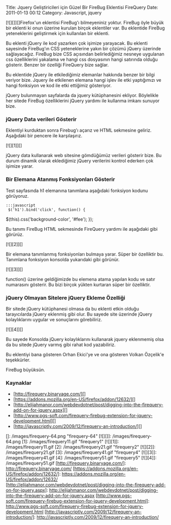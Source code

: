 Title: Jquery Geliştiricileri için Güzel Bir FireBug Eklentisi FireQuery
Date: 2011-01-13 00:12
Category: Javascript, jquery

[![][]][]Firefox'un eklentisi FireBug'ı bilmeyeniniz yoktur. FireBug
öyle büyük bir eklenti ki onun üzerine kurulan birçok eklentiler var. Bu
eklentide FireBug yeteneklerini geliştirmek için kullanılan bir eklenti.

Bu eklenti jQuery ile kod yazarken çok işimize yarayacak. Bu eklenti
sayesinde FireBug'ın CSS yeteneklerine yakın bir çözümü jQuery üzerinde
sağlayacağız. FireBug bize CSS açısından belirlediğimiz nesneye
uygulanan css özelliklerini yakalama ve hangi css dosyasının hangi
satırında olduğu gösterir. Benzer bir özelliği FireQuery bize sağlar.

Bu eklentide jQuery ile etkilediğimiz elemanlar hakkında benzer bir
bilgi veriyor bize. Jquery ile etkilenen elemana hangi işlev ile etki
yaptığımızı ve hangi fonksiyon ve kod ile etki ettiğimiz gösteriyor.

jQuery bulunmayan sayfalarda da jquery kütüphanesini ekliyor. Böylelikle
her sitede FireBug özelliklerini jQuery yardımı ile kullanma imkanı
sunuyor bize.

### jQuery Data verileri Gösterir

Eklentiyi kurduktan sonra Firebug'ı açarız ve HTML sekmesine geliriz.
Aşağıdaki bir pencere ile karşılaşırız.

[![][1]][]

jQuery data kullanarak web sitesine gömdüğümüz verileri gösterir bize.
Bu durum dinamik olarak eklediğimiz jQuery verilerini kontrol ederken
çok işimize yarar.

### Bir Elemana Atanmış Fonksiyonları Gösterir

Test sayfasında h1 elemanına tanımlana aşağıdaki fonksiyon kodunu
görüyoruz.

	:::javascript
	 $('h1').bind('click', function() {
$(this).css('background-color', '#fee'); }); 

Bu tanımı FireBug HTML sekmesinde FireQuery yardımı ile aşağıdaki gibi
görürüz.

[![][2]][]

Bir elemana tanımlanmış fonksiyonları bulmaya yarar. Süper bir
özelliktir bu. Tanımlana fonksiyon konsolda yukarıdaki gibi görünür.

[![][3]][]

function() üzerine geldiğimizde bu elemena atama yapılan kodu ve satır
numarasını gösterir. Bu bizi birçok yükten kurtaran süper bir
özelliktir.

### jQuery Olmayan Sitelere jQuery Ekleme Özelliği

Bir sitede jQuery kütüphanesi olmasa da bu eklenti etkin olduğu
tarayıcılarda jQuery eklenmiş gibi olur. Bu sayede site üzerinde jQuery
kolaylıklarını uygular ve sonuçlarını görebiliriz.

[![][4]][]

Bu sayede Konsolda jQuery kolaylıklarını kullanarak jquery eklenmemiş
olsa da bu sitede jQuery varmış gibi rahat kod yazabiliriz.

Bu eklentiyi bana gösteren Orhan Ekici'ye ve ona gösteren Volkan
Özçelik'e teşekkürler.

FireBug büyüksün.

### Kaynaklar

-   [http://firequery.binaryage.com/][]
-   [https://addons.mozilla.org/en-US/firefox/addon/12632/][]
-   [http://elijahmanor.com/webdevdotnet/post/digging-into-the-firequery-add-on-for-jquery.aspx][]
-   [http://www.pgs-soft.com/firequery-firebug-extension-for-jquery-development.html][]
-   [http://javascriptly.com/2009/12/firequery-an-introduction/][]

</p>

  []: /images/firequery-64.png
    "firequery-64"
  [![][]]: /images/firequery-64.png
  [1]: /images/firequery11.gif
    "firequery1"
  [![][1]]: /images/firequery11.gif
  [2]: /images/firequery21.gif
    "firequery2"
  [![][2]]: /images/firequery21.gif
  [3]: /images/firequery41.gif
    "firequery4"
  [![][3]]: /images/firequery41.gif
  [4]: /images/firequery51.gif
    "firequery5"
  [![][4]]: /images/firequery51.gif
  [http://firequery.binaryage.com/]: http://firequery.binaryage.com/
  [https://addons.mozilla.org/en-US/firefox/addon/12632/]: https://addons.mozilla.org/en-US/firefox/addon/12632/
  [http://elijahmanor.com/webdevdotnet/post/digging-into-the-firequery-add-on-for-jquery.aspx]: http://elijahmanor.com/webdevdotnet/post/digging-into-the-firequery-add-on-for-jquery.aspx
  [http://www.pgs-soft.com/firequery-firebug-extension-for-jquery-development.html]: http://www.pgs-soft.com/firequery-firebug-extension-for-jquery-development.html
  [http://javascriptly.com/2009/12/firequery-an-introduction/]: http://javascriptly.com/2009/12/firequery-an-introduction/
